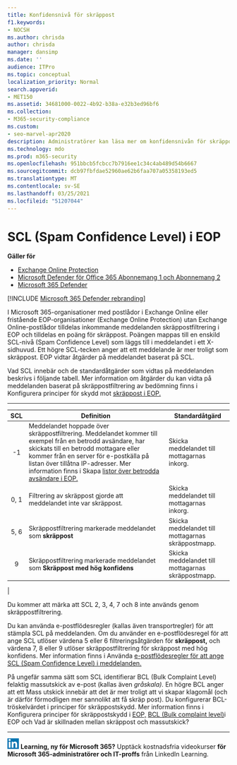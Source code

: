 ```yaml
---
title: Konfidensnivå för skräppost
f1.keywords:
- NOCSH
ms.author: chrisda
author: chrisda
manager: dansimp
ms.date: ''
audience: ITPro
ms.topic: conceptual
localization_priority: Normal
search.appverid:
- MET150
ms.assetid: 34681000-0022-4b92-b38a-e32b3ed96bf6
ms.collection:
- M365-security-compliance
ms.custom:
- seo-marvel-apr2020
description: Administratörer kan läsa mer om konfidensnivån för skräppost (SCL) som används för meddelanden i Exchange Online Protection (EOP).
ms.technology: mdo
ms.prod: m365-security
ms.openlocfilehash: 951bbcb5fcbcc7b7916ee1c34c4ab489d54b6667
ms.sourcegitcommit: dcb97fbfdae52960ae62b6faa707a05358193ed5
ms.translationtype: MT
ms.contentlocale: sv-SE
ms.lasthandoff: 03/25/2021
ms.locfileid: "51207044"
---
```

# <a name="spam-confidence-level-scl-in-eop"></a>SCL (Spam Confidence Level) i EOP

**Gäller för**
- [Exchange Online Protection](exchange-online-protection-overview.md)
- [Microsoft Defender för Office 365 Abonnemang 1 och Abonnemang 2](defender-for-office-365.md)
- [Microsoft 365 Defender](../defender/microsoft-365-defender.md)

[!INCLUDE [Microsoft 365 Defender rebranding](../includes/microsoft-defender-for-office.md)]

I Microsoft 365-organisationer med postlådor i Exchange Online eller fristående EOP-organisationer (Exchange Online Protection) utan Exchange Online-postlådor tilldelas inkommande meddelanden skräppostfiltrering i EOP och tilldelas en poäng för skräppost. Poängen mappas till en enskild SCL-nivå (Spam Confidence Level) som läggs till i meddelandet i ett X-sidhuvud. Ett högre SCL-tecken anger att ett meddelande är mer troligt som skräppost. EOP vidtar åtgärder på meddelandet baserat på SCL.

Vad SCL innebär och de standardåtgärder som vidtas på meddelanden beskrivs i följande tabell. Mer information om åtgärder du kan vidta på meddelanden baserat på skräppostfiltrering av bedömning finns i Konfigurera principer för skydd mot [skräppost i EOP.](configure-your-spam-filter-policies.md)

****

|SCL|Definition|Standardåtgärd|
|:---:|---|---|
|-1|Meddelandet hoppade över skräppostfiltrering. Meddelandet kommer till exempel från en betrodd avsändare, har skickats till en betrodd mottagare eller kommer från en server för e-postkälla på listan över tillåtna IP-adresser. Mer information finns i Skapa [listor över betrodda avsändare i EOP.](create-safe-sender-lists-in-office-365.md)|Skicka meddelandet till mottagarnas inkorg.|
|0, 1|Filtrering av skräppost gjorde att meddelandet inte var skräppost.|Skicka meddelandet till mottagarnas inkorg.|
|5, 6|Skräppostfiltrering markerade meddelandet som **skräppost**|Skicka meddelandet till mottagarnas skräppostmapp.|
|9|Skräppostfiltrering markerade meddelandet som **Skräppost med hög konfidens**|Skicka meddelandet till mottagarnas skräppostmapp.|
|

Du kommer att märka att SCL 2, 3, 4, 7 och 8 inte används genom skräppostfiltrering.

Du kan använda e-postflödesregler (kallas även transportregler) för att stämpla SCL på meddelanden. Om du använder en e-postflödesregel för att ange SCL utlöser värdena 5 eller 6 filtreringsåtgärden för **skräppost,** och värdena 7, 8 eller 9 utlöser skräppostfiltrering för skräppost med hög konfidens.  Mer information finns i Använda [e-postflödesregler för att ange SCL (Spam Confidence Level) i meddelanden.](use-mail-flow-rules-to-set-the-spam-confidence-level-scl-in-messages.md)

På ungefär samma sätt som SCL identifierar BCL (Bulk Complaint Level) felaktig massutskick av e-post (kallas även _gråskala)._ En högre BCL anger att ett Mass utskick innebär att det är mer troligt att vi skapar klagomål (och är därför förmodligen mer sannolikt att få skräp post). Du konfigurerar BCL-tröskelvärdet i principer för skräppostskydd. Mer information finns i Konfigurera principer för skräppostskydd i [EOP,](configure-your-spam-filter-policies.md) [BCL (Bulk complaint level)](bulk-complaint-level-values.md)i EOP och Vad är skillnaden mellan skräppost och massutskick? [](what-s-the-difference-between-junk-email-and-bulk-email.md)

****

![Den korta ikonen för LinkedIn ](../../media/eac8a413-9498-4220-8544-1e37d1aaea13.png) **Learning, ny för Microsoft 365?** Upptäck kostnadsfria videokurser **för Microsoft 365-administratörer och IT-proffs** från LinkedIn Learning.
